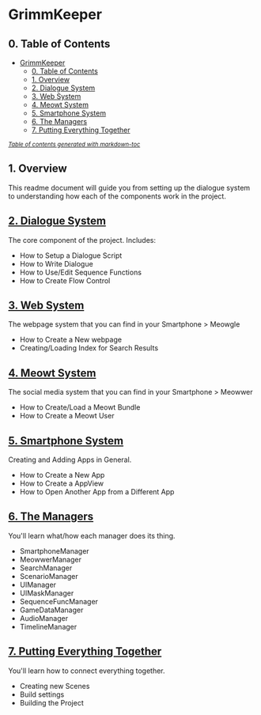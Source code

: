 # GrimmKeeper
## 0. Table of Contents

- [GrimmKeeper](#grimmkeeper)
  * [0. Table of Contents](#0-table-of-contents)
  * [1. Overview](#1-overview)
  * [2. Dialogue System](readme_dialogue_system.md)
  * [3. Web System](readme_search_system.md)
  * [4. Meowt System](readme_meowt_system.md)
  * [5. Smartphone System](readme_smartphone_system.md)
  * [6. The Managers](readme_managers.md)
  * [7. Putting Everything Together](readme_assemble.md)

<small><i><a href='http://ecotrust-canada.github.io/markdown-toc/'>Table of contents generated with markdown-toc</a></i></small>

## 1. Overview
This readme document will guide you from setting up the dialogue system to understanding how each of the components work in the project.


## [2. Dialogue System](readme_dialogue_system.md)
The core component of the project. Includes:
 - How to Setup a Dialogue Script
 - How to Write Dialogue
 - How to Use/Edit Sequence Functions
 - How to Create Flow Control

## [3. Web System](readme_search_system.md)
The webpage system that you can find in your Smartphone > Meowgle
 - How to Create a New webpage
 - Creating/Loading Index for Search Results

## [4. Meowt System](readme_meowt_system.md)
The social media system that you can find in your Smartphone > Meowwer
 - How to Create/Load a Meowt Bundle
 - How to Create a Meowt User

## [5. Smartphone System](readme_smartphone_system.md)
Creating and Adding Apps in General.
 - How to Create a New App
 - How to Create a AppView
 - How to Open Another App from a Different App

## [6. The Managers](readme_managers.md)
You'll learn what/how each manager does its thing.
 - SmartphoneManager
 - MeowwerManager
 - SearchManager
 - ScenarioManager
 - UIManager
 - UIMaskManager
 - SequenceFuncManager
 - GameDataManager
 - AudioManager
 - TimelineManager

## [7. Putting Everything Together](readme_assemble.md)
You'll learn how to connect everything together.
 - Creating new Scenes
 - Build settings
 - Building the Project
